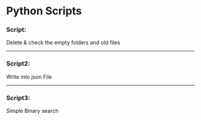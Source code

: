 # Python Scripts <br>
<h3>Script:</h3>
<p>Delete & check the empty folders and old files</p>
<hr>
<h3>Script2:</h3>
<p>Write into json File</p>
<hr>
<h3>Script3:</h3>
<p>Simple Binary search</p>
